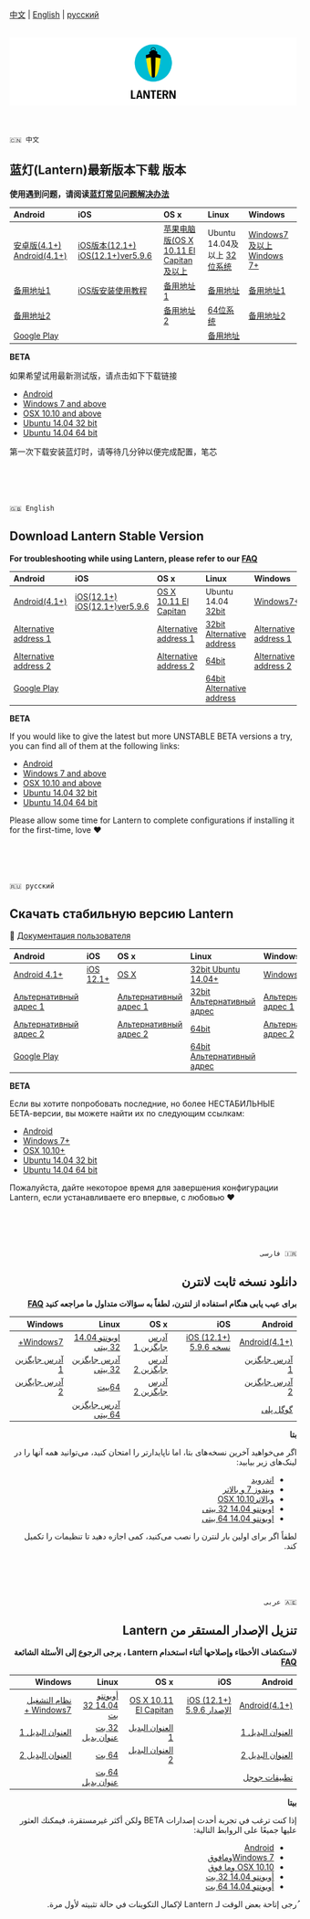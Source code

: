 <br>
<br>

[中文](#蓝灯lantern最新版本下载-版本) | [English](#download-lantern-stable-version) | [русский](#скачать-стабильную-версию-lantern)
<br>
<br>
  
![cover page](cover_page.png)
<br>
<br>

```

🇨🇳 中文

```
## 蓝灯(Lantern)最新版本下载 版本

**使用遇到问题，请阅读[蓝灯常见问题解决办法](https://github.com/getlantern/lantern/wiki)** 

| Android |  iOS  | OS x | Linux | Windows |
|:------|:------|:------|:------| :------|
| [安卓版(4.1+) Android(4.1+)](https://gitlab.com/getlantern/lantern-binaries-mirror/-/raw/master/lantern-installer.apk)   | [iOS版本(12.1+) iOS(12.1+)ver5.9.6](https://apps.apple.com/app/id1457872372?l=zh_cn) | [苹果电脑版(OS X 10.11 El Capitan及以上](https://gitlab.com/getlantern/lantern-binaries-mirror/-/raw/master/lantern-installer.dmg) | Ubuntu 14.04及以上 [32位系统](https://github.com/getlantern/lantern-binaries/raw/master/lantern-installer-32-bit.deb) | [Windows7及以上 Windows 7+](https://gitlab.com/getlantern/lantern-binaries-mirror/-/raw/master/lantern-installer.exe) |
| [备用地址1](https://s3.amazonaws.com/lantern/lantern-installer.apk)    |  [iOS版安装使用教程](https://github.com/getlantern/lantern/wiki/%E8%93%9D%E7%81%AFiOS%E5%AE%89%E8%A3%85%E4%BD%BF%E7%94%A8%E6%95%99%E7%A8%8B) | [备用地址1](https://s3.amazonaws.com/lantern/lantern-installer.dmg)  |   [备用地址](https://s3.amazonaws.com/lantern/lantern-installer-32-bit.deb) | [备用地址1](https://s3.amazonaws.com/lantern/lantern-installer.exe)  |
| [备用地址2](https://github.com/getlantern/lantern-binaries/raw/main/lantern-installer.apk)   |  |    [备用地址2](https://github.com/getlantern/lantern-binaries/raw/main/lantern-installer.dmg) |    [64位系统](https://github.com/getlantern/lantern-binaries/raw/main/lantern-installer-64-bit.deb) | [备用地址2](https://github.com/getlantern/lantern-binaries/raw/main/lantern-installer.exe) |
| [Google Play](https://play.google.com/store/apps/details?id=org.getlantern.lantern)   |  |     |    [备用地址](https://s3.amazonaws.com/lantern/lantern-installer-64-bit.deb) | 

**BETA**

如果希望试用最新测试版，请点击如下下载链接
- [Android](https://github.com/getlantern/lantern-binaries/raw/main/lantern-installer-preview.apk)
- [Windows 7 and above](https://github.com/getlantern/lantern-binaries/raw/main/lantern-installer-preview.exe)
- [OSX 10.10 and above](https://github.com/getlantern/lantern-binaries/raw/main/lantern-installer-preview.dmg)
- [Ubuntu 14.04 32 bit](https://github.com/getlantern/lantern-binaries/raw/main/lantern-installer-preview-32-bit.deb)
- [Ubuntu 14.04 64 bit](https://github.com/getlantern/lantern-binaries/raw/main/lantern-installer-preview-64-bit.deb)

第一次下载安装蓝灯时，请等待几分钟以便完成配置，笔芯
<br>
<br>
<br>
<br>


```

🇬🇧 English

```
## Download Lantern Stable Version

**For troubleshooting while using Lantern, please refer to our [FAQ](https://github.com/getlantern/lantern/wiki)** 


| Android |  iOS  | OS x | Linux | Windows |
|:------|:------|:------|:------| :------|
| [Android(4.1+)](https://gitlab.com/getlantern/lantern-binaries-mirror/-/raw/master/lantern-installer.apk)   | [iOS(12.1+) iOS(12.1+)ver5.9.6](https://apps.apple.com/app/id1457872372?l=zh_cn) | [OS X 10.11 El Capitan](https://gitlab.com/getlantern/lantern-binaries-mirror/-/raw/master/lantern-installer.dmg) | Ubuntu 14.04 [32bit](https://github.com/getlantern/lantern-binaries/raw/master/lantern-installer-32-bit.deb) | [Windows7+](https://gitlab.com/getlantern/lantern-binaries-mirror/-/raw/master/lantern-installer.exe) |
| [Alternative address 1](https://s3.amazonaws.com/lantern/lantern-installer.apk)    |  | [Alternative address 1](https://s3.amazonaws.com/lantern/lantern-installer.dmg)  |   [32bit Alternative address](https://s3.amazonaws.com/lantern/lantern-installer-32-bit.deb) | [Alternative address 1](https://s3.amazonaws.com/lantern/lantern-installer.exe)  |
| [Alternative address 2](https://github.com/getlantern/lantern-binaries/raw/master/lantern-installer.apk)   |  |    [Alternative address 2](https://github.com/getlantern/lantern-binaries/raw/master/lantern-installer.dmg) |    [64bit](https://github.com/getlantern/lantern-binaries/raw/master/lantern-installer-64-bit.deb) | [Alternative address 2](https://github.com/getlantern/lantern-binaries/raw/master/lantern-installer.exe) |
| [Google Play](https://play.google.com/store/apps/details?id=org.getlantern.lantern)   |  |     |    [64bit Alternative address](https://s3.amazonaws.com/lantern/lantern-installer-64-bit.deb) | 

**BETA**

If you would like to give the latest but more UNSTABLE BETA versions a try, you can find all of them at the following links:
- [Android](https://raw.githubusercontent.com/getlantern/lantern-binaries/master/lantern-installer-preview.apk)
- [Windows 7 and above](https://raw.githubusercontent.com/getlantern/lantern-binaries/master/lantern-installer-preview.exe)
- [OSX 10.10 and above](https://raw.githubusercontent.com/getlantern/lantern-binaries/master/lantern-installer-preview.dmg)
- [Ubuntu 14.04 32 bit](https://raw.githubusercontent.com/getlantern/lantern-binaries/master/lantern-installer-preview-32-bit.deb)
- [Ubuntu 14.04 64 bit](https://raw.githubusercontent.com/getlantern/lantern-binaries/master/lantern-installer-preview-64-bit.deb)

Please allow some time for Lantern to complete configurations if installing it for the first-time, love ❤️
<br>
<br>
<br>
<br>


```

🇷🇺 русский

```

## Скачать стабильную версию Lantern
📌  [Документация пользователя](https://github.com/getlantern/lantern/blob/kr/cleanup_plus_docs/docs/desktop_ru.pdf)

| Android |  iOS  | OS x | Linux | Windows |
|:------|:------|:------|:------| :------|
| [Android 4.1+](https://gitlab.com/getlantern/lantern-binaries-mirror/-/raw/master/lantern-installer.apk)   | [iOS 12.1+](https://apps.apple.com/ru/app/%E8%93%9D%E7%81%AF-lantern-%E7%A7%92%E6%9D%80vpn/id1457872372) | [OS X](https://gitlab.com/getlantern/lantern-binaries-mirror/-/raw/master/lantern-installer.dmg) | [32bit Ubuntu 14.04+](https://github.com/getlantern/lantern-binaries/raw/master/lantern-installer-32-bit.deb) | [Windows 7+](https://gitlab.com/getlantern/lantern-binaries-mirror/-/raw/master/lantern-installer.exe)  |
| [Альтернативный адрес 1](https://s3.amazonaws.com/lantern/lantern-installer.apk)   |  |[Альтернативный адрес 1](https://s3.amazonaws.com/lantern/lantern-installer.dmg)  | [32bit Альтернативный адрес](https://s3.amazonaws.com/lantern/lantern-installer-32-bit.deb) | [Альтернативный адрес 1](https://s3.amazonaws.com/lantern/lantern-installer.exe) |
| [Альтернативный адрес 2](https://github.com/getlantern/lantern-binaries/raw/master/lantern-installer.apk) |  |[Альтернативный адрес 2](https://github.com/getlantern/lantern-binaries/raw/master/lantern-installer.dmg)  | [64bit](https://github.com/getlantern/lantern-binaries/raw/master/lantern-installer-64-bit.deb) | [Альтернативный адрес 2](https://github.com/getlantern/lantern-binaries/raw/master/lantern-installer.exe) |
| [Google Play](https://play.google.com/store/apps/details?id=org.getlantern.lantern)  |  |  | [64bit Альтернативный адрес](https://s3.amazonaws.com/lantern/lantern-installer-64-bit.deb) |   |

**BETA**

Если вы хотите попробовать последние, но более НЕСТАБИЛЬНЫЕ БЕТА-версии, вы можете найти их по следующим ссылкам:
- [Android](https://raw.githubusercontent.com/getlantern/lantern-binaries/master/lantern-installer-preview.apk)
- [Windows 7+](https://raw.githubusercontent.com/getlantern/lantern-binaries/master/lantern-installer-preview.exe)
- [OSX 10.10+](https://raw.githubusercontent.com/getlantern/lantern-binaries/master/lantern-installer-preview.dmg)
- [Ubuntu 14.04 32 bit](https://raw.githubusercontent.com/getlantern/lantern-binaries/master/lantern-installer-preview-32-bit.deb)
- [Ubuntu 14.04 64 bit](https://raw.githubusercontent.com/getlantern/lantern-binaries/master/lantern-installer-preview-64-bit.deb)

Пожалуйста, дайте некоторое время для завершения конфигурации Lantern, если устанавливаете его впервые, с любовью ❤️
<br>
<br>
<br>
<br>


<div dir="rtl", style="text-align: right">

```

🇮🇷 فارسی

```

## دانلود نسخه ثابت لانترن

**برای عیب یابی هنگام استفاده از لنترن، لطفاً به سؤالات متداول ما مراجعه کنید  [FAQ](https://getlantern.org/faq/index.html)** 


| Android |  iOS  | OS x | Linux | Windows |
|------:|------:|------:|------:| ------:|
| [Android(4.1+)](https://gitlab.com/getlantern/lantern-binaries-mirror/-/raw/master/lantern-installer.apk)   | [iOS (12.1+) نسخه 5.9.6](https://apps.apple.com/app/id1457872372?l=zh_cn) | [آدرس جایگزین 1](https://gitlab.com/getlantern/lantern-binaries-mirror/-/raw/master/lantern-installer.dmg) | [اوبونتو 14.04 32 بیتی](https://github.com/getlantern/lantern-binaries/raw/master/lantern-installer-32-bit.deb) | [Windows7+](https://gitlab.com/getlantern/lantern-binaries-mirror/-/raw/master/lantern-installer.exe) |
| [آدرس جایگزین 1](https://s3.amazonaws.com/lantern/lantern-installer.apk)    |  | [آدرس جایگزین 2](https://s3.amazonaws.com/lantern/lantern-installer.dmg)  |   [آدرس جایگزین 32 بیتی](https://s3.amazonaws.com/lantern/lantern-installer-32-bit.deb) | [آدرس جایگزین 1](https://s3.amazonaws.com/lantern/lantern-installer.exe)  |
| [آدرس جایگزین 2](https://github.com/getlantern/lantern-binaries/raw/master/lantern-installer.apk)   |  |    [آدرس جایگزین 2](https://github.com/getlantern/lantern-binaries/raw/master/lantern-installer.dmg) |    [64بیت](https://github.com/getlantern/lantern-binaries/raw/master/lantern-installer-64-bit.deb) | [آدرس جایگزین 2](https://github.com/getlantern/lantern-binaries/raw/master/lantern-installer.exe) |
| [گوگل پلی](https://play.google.com/store/apps/details?id=org.getlantern.lantern)   |  |     |    [آدرس جایگزین 64 بیتی](https://s3.amazonaws.com/lantern/lantern-installer-64-bit.deb) | 

**بتا**

اگر می‌خواهید آخرین نسخه‌های بتا، اما ناپایدارتر را امتحان کنید، می‌توانید همه آنها را در لینک‌های زیر بیابید:
- [اندروید](https://raw.githubusercontent.com/getlantern/lantern-binaries/master/lantern-installer-preview.apk)
- [ویندوز 7 و بالاتر](https://raw.githubusercontent.com/getlantern/lantern-binaries/master/lantern-installer-preview.exe)
- [ وبالاترOSX 10.10   ](https://raw.githubusercontent.com/getlantern/lantern-binaries/master/lantern-installer-preview.dmg)
- [اوبونتو 14.04 32 بیتی](https://raw.githubusercontent.com/getlantern/lantern-binaries/master/lantern-installer-preview-32-bit.deb)
- [اوبونتو 14.04 64 بیتی](https://raw.githubusercontent.com/getlantern/lantern-binaries/master/lantern-installer-preview-64-bit.deb)

لطفاً اگر  برای اولین بار لنترن را نصب می‌کنید، کمی اجازه دهید تا تنظیمات را تکمیل کند.
<br>
<br>
<br>
<br>


```

🇦🇪 عربى

```
## تنزيل الإصدار المستقر من Lantern

**لاستكشاف الأخطاء وإصلاحها أثناء استخدام Lantern ، يرجى الرجوع إلى الأسئلة الشائعة [FAQ](https://getlantern.org/faq/index.html)** 


| Android |  iOS  | OS x | Linux | Windows |
|------:|------:|------:|------:| ------:|
| [Android(4.1+)](https://gitlab.com/getlantern/lantern-binaries-mirror/-/raw/master/lantern-installer.apk)   | [iOS (12.1+) الإصدار 5.9.6](https://apps.apple.com/app/id1457872372?l=zh_cn) | [OS X 10.11 El Capitan](https://gitlab.com/getlantern/lantern-binaries-mirror/-/raw/master/lantern-installer.dmg) | [أوبونتو 14.04 32 بت](https://github.com/getlantern/lantern-binaries/raw/master/lantern-installer-32-bit.deb) | [نظام التشغيل Windows7 +](https://gitlab.com/getlantern/lantern-binaries-mirror/-/raw/master/lantern-installer.exe) |
| [العنوان البديل 1](https://s3.amazonaws.com/lantern/lantern-installer.apk)    |  | [العنوان البديل 1](https://s3.amazonaws.com/lantern/lantern-installer.dmg)  |   [32 بت عنوان بديل](https://s3.amazonaws.com/lantern/lantern-installer-32-bit.deb) | [العنوان البديل 1](https://s3.amazonaws.com/lantern/lantern-installer.exe)  |
| [العنوان البديل 2](https://github.com/getlantern/lantern-binaries/raw/master/lantern-installer.apk)   |  |    [العنوان البديل 2](https://github.com/getlantern/lantern-binaries/raw/master/lantern-installer.dmg) |    [64 بت](https://github.com/getlantern/lantern-binaries/raw/master/lantern-installer-64-bit.deb) | [العنوان البديل 2](https://github.com/getlantern/lantern-binaries/raw/master/lantern-installer.exe) |
| [تطبيقات جوجل](https://play.google.com/store/apps/details?id=org.getlantern.lantern)   |  |     |    [64 بت عنوان بديل](https://s3.amazonaws.com/lantern/lantern-installer-64-bit.deb) | 

**بيتا**

إذا كنت ترغب في تجربة أحدث إصدارات BETA ولكن أكثر غيرمستقرة، فيمكنك العثور عليها جميعًا على الروابط التالية:
- [Android](https://raw.githubusercontent.com/getlantern/lantern-binaries/master/lantern-installer-preview.apk)
- [ Windows 7ومافوق](https://raw.githubusercontent.com/getlantern/lantern-binaries/master/lantern-installer-preview.exe)
- [OSX 10.10 وما فوق](https://raw.githubusercontent.com/getlantern/lantern-binaries/master/lantern-installer-preview.dmg)
- [أوبونتو 14.04 32 بت](https://raw.githubusercontent.com/getlantern/lantern-binaries/master/lantern-installer-preview-32-bit.deb)
- [أوبونتو 14.04 64 بت](https://raw.githubusercontent.com/getlantern/lantern-binaries/master/lantern-installer-preview-64-bit.deb)

ُرجى إتاحة بعض الوقت لـ Lantern لإكمال التكوينات في حالة تثبيته لأول مرة.

</div>

<br>
<br>
<br>
<br>
